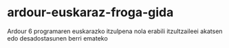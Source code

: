# ardour-euskaraz-froga-gida
Ardour 6 programaren euskarazko itzulpena nola erabili itzultzaileei akatsen edo desadostasunen berri emateko
